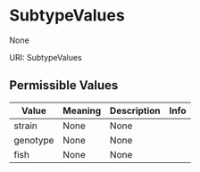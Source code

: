 # SubtypeValues

None

URI: SubtypeValues

## Permissible Values

| Value | Meaning | Description | Info |
| --- | --- | --- | --- |
| strain | None | None | |
| genotype | None | None | |
| fish | None | None | |



